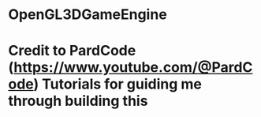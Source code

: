 # OpenGL3DGameEngine

# Credit to PardCode (https://www.youtube.com/@PardCode) Tutorials for guiding me through building this
